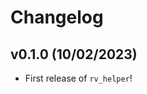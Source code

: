 # Changelog

<!--next-version-placeholder-->

## v0.1.0 (10/02/2023)

- First release of `rv_helper`!